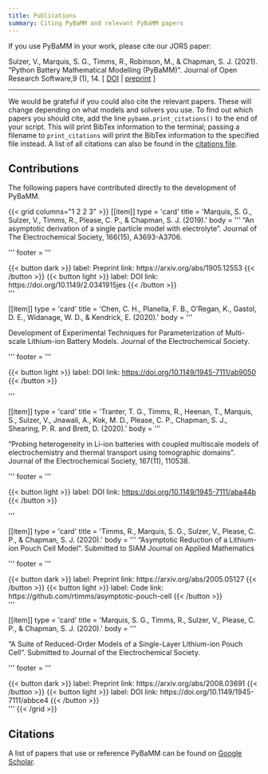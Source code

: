 ```yaml
---
title: Publications
summary: Citing PyBaMM and relevant PyBaMM papers
---
```

If you use PyBaMM in your work, please cite our JORS paper:

Sulzer, V., Marquis, S. G., Timms, R., Robinson, M., & Chapman, S. J. (2021).  “Python Battery Mathematical Modelling (PyBaMM)”. Journal of Open Research Software,9 (1), 14. [ [DOI](https://doi.org/10.5334/jors.309) | [preprint](https://ecsarxiv.org/67ckj/) ]

---

We would be grateful if you could also cite the relevant papers. These will change depending on what models and solvers you use. To find out which
papers you should cite, add the line `pybamm.print_citations()` to the end of your script. This will print BibTex information to the terminal; passing
a filename to `print_citations` will print the BibTex information to the specified file instead. A list of all citations can also be found in the [citations file](https://github.com/pybamm-team/PyBaMM/blob/develop/src/pybamm/CITATIONS.bib).

## Contributions

The following papers have contributed directly to the development of PyBaMM.


{{< grid columns="1 2 2 3" >}}
[[item]]
type = 'card'
title = 'Marquis,  S.  G., Sulzer, V.,  Timms,  R.,  Please,  C.  P.,  &  Chapman,  S.  J.  (2019).'
body = '''
“An  asymptotic derivation of a single particle model with electrolyte”. Journal of The Electrochemical Society, 166(15), A3693-A3706.

'''
footer = '''
<div class="custom-flex-btns">
{{< button dark >}}
label: Preprint
link: https://arxiv.org/abs/1905.12553
{{< /button >}}
{{< button light >}}
label: DOI
link: https://doi.org/10.1149/2.0341915jes
{{< /button >}}
</div>
'''

[[item]]
type = 'card'
title = 'Chen, C. H., Planella, F. B., O’Regan, K., Gastol, D. E., Widanage, W. D., & Kendrick, E. (2020).'
body = '''

Development of Experimental Techniques for Parameterization of Multi-scale Lithium-ion Battery Models. Journal of the Electrochemical Society.

'''
footer = '''
<div class="custom-flex-btns">

{{< button light >}}
label: DOI
link: https://doi.org/10.1149/1945-7111/ab9050
{{< /button >}}
</div>
'''

[[item]]
type = 'card'
title = 'Tranter, T. G., Timms, R., Heenan, T., Marquis, S., Sulzer, V., Jnawali, A., Kok, M. D., Please, C. P., Chapman, S. J., Shearing, P. R. and Brett, D. (2020).'
body = '''


“Probing heterogeneity in Li-ion batteries with coupled multiscale models of electrochemistry and thermal transport using tomographic domains”. Journal of the Electrochemical Society, 167(11), 110538.

'''
footer = '''
<div class="custom-flex-btns">

{{< button light >}}
label: DOI
link: https://doi.org/10.1149/1945-7111/aba44b
{{< /button >}}
</div>
'''

[[item]]
type = 'card'
title = 'Timms, R., Marquis, S. G., Sulzer, V., Please, C. P., & Chapman, S. J. (2020).'
body = '''
“Asymptotic Reduction of a Lithium-ion Pouch Cell Model”. Submitted to SIAM Journal on Applied Mathematics

'''
footer = '''
<div class="custom-flex-btns">
{{< button dark >}}
label: Preprint
link: https://arxiv.org/abs/2005.05127
{{< /button >}}
{{< button light >}}
label: Code
link: https://github.com/rtimms/asymptotic-pouch-cell
{{< /button >}}
</div>
'''

[[item]]
type = 'card'
title = 'Marquis, S. G., Timms, R., Sulzer, V., Please, C. P., & Chapman, S. J. (2020).'
body = '''

 “A Suite of Reduced-Order Models of a Single-Layer Lithium-ion Pouch Cell”. Submitted to Journal of the Electrochemical Society.

'''
footer = '''
<div class="custom-flex-btns">
{{< button dark >}}
label: Preprint
link: https://arxiv.org/abs/2008.03691
{{< /button >}}
{{< button light >}}
label: DOI
link: https://doi.org/10.1149/1945-7111/abbce4
{{< /button >}}
</div>
'''
{{< /grid >}}



## Citations

A list of papers that use or reference PyBaMM can be found on [Google Scholar](https://scholar.google.com/scholar?scisbd=2&hl=en&as_sdt=2005&sciodt=0,5&cites=3486438601842147343&scipsc=).

